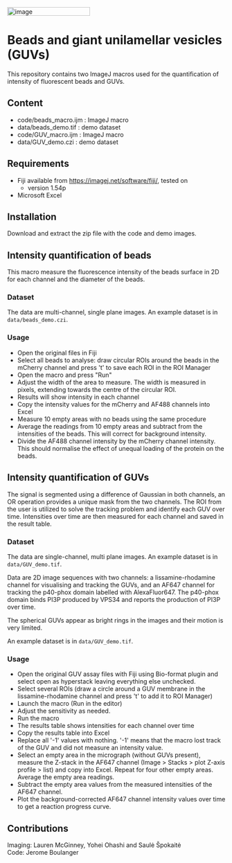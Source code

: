 <img width="191" height="20" alt="image" src="https://github.com/user-attachments/assets/434e7196-2d76-4041-962a-f19dfcd9d3f6" />

# Beads and giant unilamellar vesicles (GUVs)

This repository contains two ImageJ macros used for the quantification of intensity of fluorescent beads and GUVs.



## Content
- code/beads_macro.ijm : ImageJ macro
- data/beads_demo.tif : demo dataset
- code/GUV_macro.ijm : ImageJ macro
- data/GUV_demo.czi : demo dataset

## Requirements
- Fiji available from https://imagej.net/software/fiji/, tested on
    - version 1.54p
- Microsoft Excel

## Installation
Download and extract the zip file with the code and demo images.


## Intensity quantification of beads
This macro measure the fluorescence intensity of the beads surface in 2D for each channel and the diameter of the beads. 

###  Dataset
The data are multi-channel, single plane images. An example dataset is in `data/beads_demo.czi`.

### Usage
- Open the original files in Fiji
- Select all beads to analyse: draw circular ROIs around the beads in the mCherry channel and press 't' to save each ROI in the ROI Manager
- Open the macro and press "Run"
- Adjust the width of the area to measure. The width is measured in pixels, extending towards the centre of the circular ROI. 
- Results will show intensity in each channel
- Copy the intensity values for the mCherry and AF488 channels into Excel
- Measure 10 empty areas with no beads using the same procedure
- Average the readings from 10 empty areas and subtract from the intensities of the beads. This will correct for background intensity.
- Divide the AF488 channel intensity by the mCherry channel intensity. This should normalise the effect of unequal loading of the protein on the beads. 


## Intensity quantification of GUVs

The signal is segmented using a difference of Gaussian in both channels, an OR operation provides a unique mask from the two channels. The ROI from the user is utilized to solve the tracking problem and identify each GUV over time. Intensities over time are then measured for each channel and saved in the result table.
 
### Dataset
The data are single-channel, multi plane images. An example dataset is in `data/GUV_demo.tif`.
 
Data are 2D image sequences with two channels: a lissamine-rhodamine channel for visualising and tracking the GUVs, and an AF647 channel for tracking the p40-phox domain labelled with AlexaFluor647. The p40-phox domain binds PI3P produced by VPS34 and reports the production of PI3P over time.

The spherical GUVs appear as bright rings in the images and their motion is very limited.

An example dataset is in `data/GUV_demo.tif`.

### Usage
- Open the original GUV assay files with Fiji using Bio-format plugin and select open as hyperstack leaving everything else unchecked.
- Select several ROIs (draw a circle around a GUV membrane in the lissamine-rhodamine channel and press 't' to add it to ROI Manager)
- Launch the macro (Run in the editor)
- Adjust the sensitivity as needed.
- Run the macro
- The results table shows intensities for each channel over time
- Copy the results table into Excel
- Replace all '-1' values with nothing. '-1' means that the macro lost track of the GUV and did not measure an intensity value.
- Select an empty area in the micrograph (without GUVs present), measure the Z-stack in the AF647 channel (Image > Stacks > plot Z-axis profile > list) and copy into Excel. Repeat for four other empty areas. Average the empty area readings. 
- Subtract the empty area values from the measured intensities of the AF647 channel.
- Plot the background-corrected AF647 channel intensity values over time to get a reaction progress curve.
 

## Contributions
Imaging: Lauren McGinney, Yohei Ohashi and Saulė Špokaitė  
Code: Jerome Boulanger
